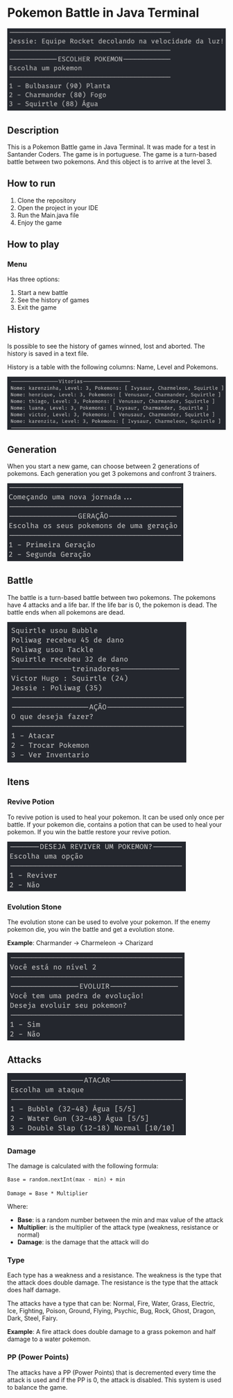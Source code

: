 # Pokemon Battle in Java Terminal

![Menu](.github/resources/start-battle.png)

## Description

This is a Pokemon Battle game in Java Terminal. It was made for a test in Santander Coders. The game is in portuguese. The game is a turn-based battle between two pokemons. And this object is to arrive at the level 3.

## How to run

1. Clone the repository
2. Open the project in your IDE
3. Run the Main.java file
4. Enjoy the game

## How to play

### Menu

Has three options:

1. Start a new battle
2. See the history of games
3. Exit the game

## History

Is possible to see the history of games winned, lost and aborted. The history is saved in a text file.

History is a table with the following columns: Name, Level and Pokemons.

![History](.github/resources/history.png)

## Generation

When you start a new game, can choose between 2 generations of pokemons. Each generation you get 3 pokemons and confront 3 trainers.

![Generation](.github/resources/generation.png)

## Battle

The battle is a turn-based battle between two pokemons. The pokemons have 4 attacks and a life bar. If the life bar is 0, the pokemon is dead. The battle ends when all pokemons are dead.

![Battle](.github/resources/battle.png)

## Itens

### Revive Potion

To revive potion is used to heal your pokemon. It can be used only once per battle. If your pokemon die, contains a potion that can be used to heal your pokemon. If you win the battle restore your revive potion.

![Revive Potion](.github/resources/revive.png)

### Evolution Stone

The evolution stone can be used to evolve your pokemon. If the enemy pokemon die, you win the battle and get a evolution stone.

**Example**: Charmander -> Charmeleon -> Charizard

![Evolution Stone](.github/resources/evolution.png)

## Attacks

![Attack](.github/resources/attack.png)


### Damage

The damage is calculated with the following formula:

```
Base = random.nextInt(max - min) + min

Damage = Base * Multiplier
```

Where:

* **Base**: is a random number between the min and max value of the attack
* **Multiplier**: is the multiplier of the attack type (weakness, resistance or normal)
* **Damage**: is the damage that the attack will do

### Type

Each type has a weakness and a resistance. The weakness is the type that the attack does double damage. The resistance is the type that the attack does half damage.

The attacks have a type that can be: Normal, Fire, Water, Grass, Electric, Ice, Fighting, Poison, Ground, Flying, Psychic, Bug, Rock, Ghost, Dragon, Dark, Steel, Fairy.

**Example**: A fire attack does double damage to a grass pokemon and half damage to a water pokemon.

### PP (Power Points)

The attacks have a PP (Power Points) that is decremented every time the attack is used and if the PP is 0, the attack is disabled. This system is used to balance the game.
